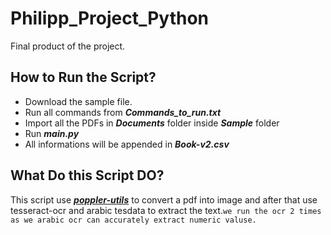 # Philipp_Project_Python
Final product of the project.

## How to Run the Script?

* Download the sample file.
* Run all commands from ***Commands_to_run.txt***
* Import all the PDFs in ***Documents*** folder inside ***Sample*** folder
* Run ***main.py***
* All informations will be appended in ***Book-v2.csv***

## What Do this Script DO?
This script use [***poppler-utils***](https://pypi.org/project/poppler-utils/) to convert a pdf into image and
after that use tesseract-ocr and arabic tesdata to extract the text.`we run the ocr 2 times as we arabic ocr can accurately extract numeric valuse.`
